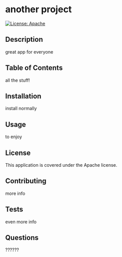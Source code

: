 # another project
[![License: Apache](https://img.shields.io/badge/License-Apache-red.svg)](https://opensource.org/license/apache-2-0/)
## Description
great app for everyone

## Table of Contents
all the stuff!

## Installation
install normally

## Usage
to enjoy

## License
This application is covered under the Apache license.

## Contributing
more info

## Tests
even more info

## Questions
??????
    
  